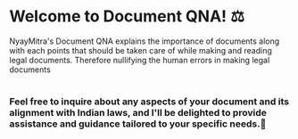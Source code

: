 #
# Welcome to Document QNA! ⚖

NyayMitra's Document QNA explains the importance of documents along with each points that should be taken care of while making and reading legal documents. Therefore nullifying the human errors in making legal documents

#
#
### Feel free to inquire about any aspects of your document and its alignment with Indian laws, and I'll be delighted to provide assistance and guidance tailored to your specific needs.🤖
#
#
#
